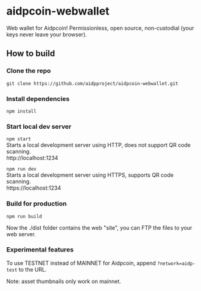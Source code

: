 # aidpcoin-webwallet

Web wallet for Aidpcoin!
Permissionless, open source, non-custodial (your keys never leave your browser).

## How to build

### Clone the repo

`git clone https://github.com/aidpproject/aidpcoin-webwallet.git`

### Install dependencies

`npm install`

### Start local dev server

`npm start`<br/>
Starts a local development server using HTTP, does not support QR code scanning.<br/>
http://localhost:1234

`npm run dev` <br/>
Starts a local development server using HTTPS, supports QR code scanning.<br/>
https://localhost:1234

### Build for production

`npm run build`

Now the ./dist folder contains the web "site", you can FTP the files to your web server.

### Experimental features

To use TESTNET instead of MAINNET for Aidpcoin, append `?network=aidp-test` to the URL.

Note: asset thumbnails only work on mainnet.
